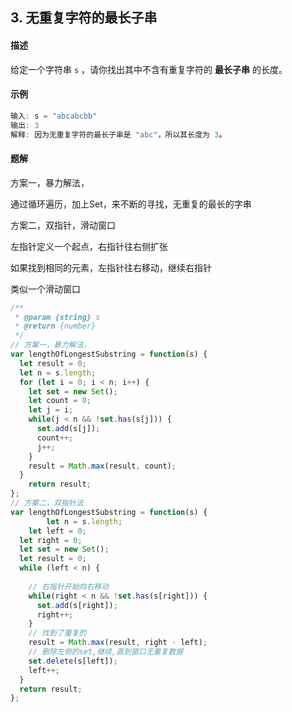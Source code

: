 ## 3. 无重复字符的最长子串



#### 描述

给定一个字符串 `s` ，请你找出其中不含有重复字符的 **最长子串** 的长度。



#### 示例

```js
输入: s = "abcabcbb"
输出: 3 
解释: 因为无重复字符的最长子串是 "abc"，所以其长度为 3。
```

#### 题解

方案一，暴力解法，

通过循环遍历，加上Set，来不断的寻找，无重复的最长的字串

方案二，双指针，滑动窗口

左指针定义一个起点，右指针往右侧扩张

如果找到相同的元素，左指针往右移动，继续右指针

类似一个滑动窗口

```js
/**
 * @param {string} s
 * @return {number}
 */
// 方案一，暴力解法，
var lengthOfLongestSubstring = function(s) {
  let result = 0;
  let n = s.length;
  for (let i = 0; i < n; i++) {
    let set = new Set();
    let count = 0;
    let j = i;
    while(j < n && !set.has(s[j])) {
      set.add(s[j]);
      count++;
      j++;
    }
    result = Math.max(result, count);
  }
	return result;
};
// 方案二，双指针法
var lengthOfLongestSubstring = function(s) {
 		let n = s.length;
    let left = 0;
  let right = 0;
  let set = new Set();
  let result = 0;
  while (left < n) {
    
    // 右指针开始向右移动
    while(right < n && !set.has(s[right])) {
      set.add(s[right]);
      right++;
    }
    // 找到了重复的
    result = Math.max(result, right - left);
    // 删除左侧的set,继续,直到窗口无重复数据
    set.delete(s[left]);
    left++;
  }
  return result;
};


```



